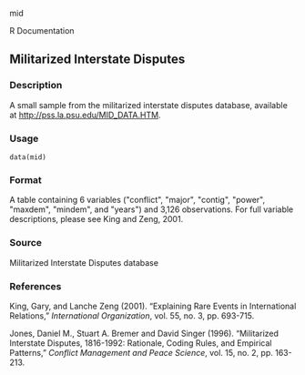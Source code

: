 mid

R Documentation

## Militarized Interstate Disputes

### Description

A small sample from the militarized interstate disputes database, available at
<http://pss.la.psu.edu/MID_DATA.HTM>.

### Usage

    data(mid)

### Format

A table containing 6 variables ("conflict", "major", "contig", "power",
"maxdem", "mindem", and "years") and 3,126 observations. For full variable
descriptions, please see King and Zeng, 2001.

### Source

Militarized Interstate Disputes database

### References

King, Gary, and Lanche Zeng (2001). “Explaining Rare Events in International
Relations,” _International Organization_, vol. 55, no. 3, pp. 693-715.

Jones, Daniel M., Stuart A. Bremer and David Singer (1996). “Militarized
Interstate Disputes, 1816-1992: Rationale, Coding Rules, and Empirical
Patterns,” _Conflict Management and Peace Science_, vol. 15, no. 2, pp.
163-213.

